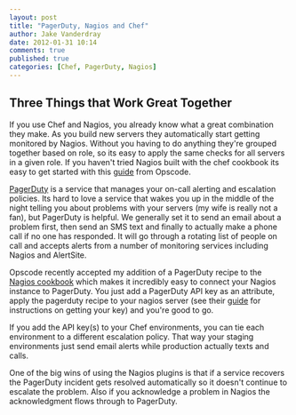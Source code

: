 ```yaml
---
layout: post
title: "PagerDuty, Nagios and Chef"
author: Jake Vanderdray
date: 2012-01-31 10:14
comments: true
published: true
categories: [Chef, PagerDuty, Nagios]
---
```


## Three Things that Work Great Together

If you use Chef and Nagios, you already know what a great combination they make.  As you build new servers they automatically start getting monitored by Nagios.  Without you having to do anything they're grouped together based on role, so its easy to apply the same checks for all servers in a given role.  If you haven't tried Nagios built with the chef cookbook its easy to get started with this [guide](http://wiki.opscode.com/display/chef/Nagios+Quick+Start) from Opscode.

[PagerDuty](http://www.pagerduty.com/]) is a service that manages your on-call alerting and escalation policies.  Its hard to love a service that wakes you up in the middle of the night telling you about problems with your servers (my wife is really not a fan), but PagerDuty is helpful.  We generally set it to send an email about a problem first, then send an SMS text and finally to actually make a phone call if no one has responded.  It will go through a rotating list of people on call and accepts alerts from a number of monitoring services including Nagios and AlertSite.

Opscode recently accepted my addition of a PagerDuty recipe to the [Nagios cookbook](https://github.com/opscode/cookbooks/tree/master/nagios) which makes it incredibly easy to connect your Nagios instance to PagerDuty.  You just add a PagerDuty API key as an attribute, apply the pagerduty recipe to your nagios server (see their [guide](http://www.pagerduty.com/docs/guides/nagios-integration-guide) for instructions on getting your key) and you're good to go.

If you add the API key(s) to your Chef environments, you can tie each environment to a different escalation policy.  That way your staging environments just send email alerts while production actually texts and calls.

One of the big wins of using the Nagios plugins is that if a service recovers the PagerDuty incident gets resolved automatically so it doesn't continue to escalate the problem.  Also if you acknowledge a problem in Nagios the acknowledgment flows through to PagerDuty.